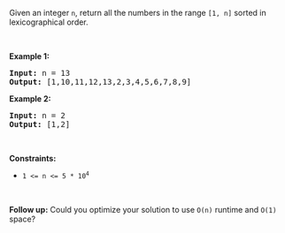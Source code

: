 Given an integer `` n ``, return all the numbers in the range `` [1, n] `` sorted in lexicographical order.

&nbsp;

__Example 1:__

<pre><strong>Input:</strong> n = 13
<strong>Output:</strong> [1,10,11,12,13,2,3,4,5,6,7,8,9]
</pre>

__Example 2:__

<pre><strong>Input:</strong> n = 2
<strong>Output:</strong> [1,2]
</pre>

&nbsp;

__Constraints:__

*   <code>1 &lt;= n &lt;= 5 * 10<sup>4</sup></code>

&nbsp;

__Follow up:__ Could you optimize your solution to use `` O(n) `` runtime and `` O(1) `` space?